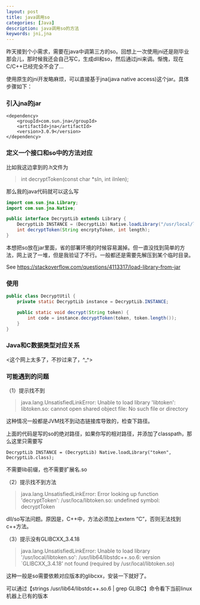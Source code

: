 ```yaml
---
layout: post
title: java调用so
categories: [Java]
description: java调用so的方法
keywords: jni,jna
---
```

昨天接到个小需求，需要在java中调第三方的so。回想上一次使用jni还是刚毕业那会儿，那时候我还会自己写C，生成dll和so，然后通过jni来调。惭愧，现在C/C++已经完全不会了…

使用原生的jni开发略麻烦，可以直接基于jna(java native access)这个jar。具体步骤如下：

### 引入jna的jar

```
<dependency>
    <groupId>com.sun.jna</groupId>
    <artifactId>jna</artifactId>
    <version>3.0.9</version>
</dependency>
```

 

### 定义一个接口和so中的方法对应

比如我这边拿到的.h文件为

>   int decryptToken(const char *sIn, int iInlen);

那么我的java代码就可以这么写

```java
import com.sun.jna.Library;
import com.sun.jna.Native;

public interface DecryptLib extends Library {
    DecryptLib INSTANCE = (DecryptLib) Native.loadLibrary("/usr/local/libtoken.so", DecryptLib.class);
    int decryptToken(String encrptyToken, int length);
}
```

本想把so放在jar里面，省的部署环境的时候容易漏掉。但一直没找到简单的方法，网上说了一堆，但是我验证了不行。一般都还是需要先解压到某个临时目录。

See <https://stackoverflow.com/questions/4113317/load-library-from-jar>



### 使用

```java
public class DecryptUtil {
    private static DecryptLib instance = DecryptLib.INSTANCE;

    public static void decrypt(String token) {
        int code = instance.decryptToken(token, token.length());
    }
}
```



### Java和C数据类型对应关系

<这个网上太多了，不抄过来了，^_^>



### 可能遇到的问题

（1）提示找不到

>   java.lang.UnsatisfiedLinkError: Unable to load library 'libtoken': libtoken.so: cannot open shared object file: No such file or directory

这种情况一般都是JVM找不到动态链接库导致的，检查下路径。

上面的代码是写的so的绝对路径，如果你写的相对路径，并添加了classpath，那么这里只需要写

```
DecryptLib INSTANCE = (DecryptLib) Native.loadLibrary("token", DecryptLib.class);
```

不需要lib前缀，也不需要扩展名.so



（2）提示找不到方法

>   java.lang.UnsatisfiedLinkError: Error looking up function 'decryptToken': /usr/loca/libtoken.so: undefined symbol: decryptToken

dll/so写法问题。原因是，C++中，方法必须加上extern “C”，否则无法找到c++方法。



（3）提示没有GLIBCXX_3.4.18

>   java.lang.UnsatisfiedLinkError: Unable to load library '/usr/local/libtoken.so': /usr/lib64/libstdc++.so.6: version `GLIBCXX_3.4.18' not found (required by /usr/local/libtoken.so)

这种一般是so需要依赖对应版本的glibcxx，安装一下就好了。

可以通过【strings /usr/lib64/libstdc++.so.6 | grep GLIBC】命令看下当前linux机器上已有的版本

